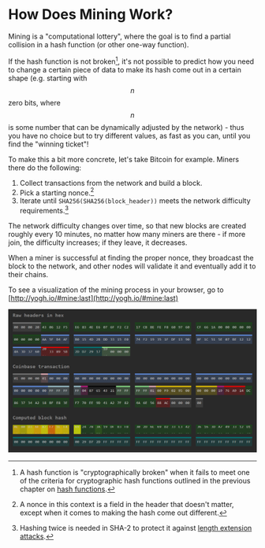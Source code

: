 # How Does Mining Work?

Mining is a "computational lottery", where the goal is to find a partial collision in a hash function (or other one-way function).

If the hash function is not broken[^1], it's not possible to predict how you need to change a certain piece of data to make its hash come out in a certain shape (e.g. starting with $$n$$ zero bits, where $$n$$ is some number that can be dynamically adjusted by the network) - thus you have no choice but to try different values, as fast as you can, until you find the "winning ticket"!

To make this a bit more concrete, let's take Bitcoin for example. Miners there do the following:

1. Collect transactions from the network and build a block.
2. Pick a starting nonce.[^2]
3. Iterate until ```SHA256(SHA256(block_header))``` meets the network difficulty requirements.[^3]
    
The network difficulty changes over time, so that new blocks are created roughly every 10 minutes, no matter how many miners are there - if more join, the difficulty increases; if they leave, it decreases.

When a miner is successful at finding the proper nonce, they broadcast the block to the network, and other nodes will validate it and eventually add it to their chains.

To see a visualization of the mining process in your browser, go to [http://yogh.io/#mine:last](http://yogh.io/#mine:last)

![](/content/part-1-blockchain-networks-concepts/mining-and-mining-pools/live_miner.png)

[^1]: A hash function is "cryptographically broken" when it fails to meet one of the criteria for cryptographic hash functions outlined in the previous chapter on [hash functions](/content/part-1-blockchain-networks-concepts/blockchain-cryptography/blockchain-cryptography-overview/hash-functions.md).
[^2]: A nonce in this context is a field in the header that doesn't matter, except when it comes to making the hash come out different.
[^3]: Hashing twice is needed in SHA-2 to protect it against [length extension attacks](https://en.wikipedia.org/wiki/Length_extension_attack).